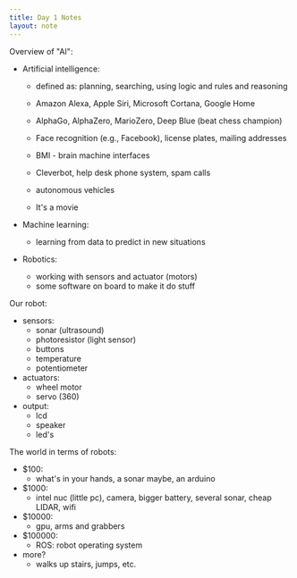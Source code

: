 ```yaml
---
title: Day 1 Notes
layout: note
---
```


Overview of "AI":

- Artificial intelligence:
  - defined as: planning, searching, using logic and rules and reasoning
  
  - Amazon Alexa, Apple Siri, Microsoft Cortana, Google Home
  - AlphaGo, AlphaZero, MarioZero, Deep Blue (beat chess champion)
  - Face recognition (e.g., Facebook), license plates, mailing addresses
  - BMI - brain machine interfaces
  - Cleverbot, help desk phone system, spam calls
  - autonomous vehicles
  - It's a movie

- Machine learning:
  - learning from data to predict in new situations

- Robotics:
  - working with sensors and actuator (motors)
  - some software on board to make it do stuff


Our robot:

- sensors:
  - sonar (ultrasound)
  - photoresistor (light sensor)
  - buttons
  - temperature
  - potentiometer
- actuators:
  - wheel motor
  - servo (360)
- output:
  - lcd
  - speaker
  - led's

The world in terms of robots:

- $100:
  - what's in your hands, a sonar maybe, an arduino
- $1000:
  - intel nuc (little pc), camera, bigger battery, several sonar, cheap LIDAR, wifi
- $10000:
  - gpu, arms and grabbers
- $100000:
  - ROS: robot operating system
- more?
  - walks up stairs, jumps, etc.












